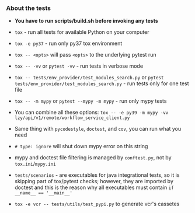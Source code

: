 ### About the tests

* **You have to run scripts/build.sh before invoking any tests**

* `tox` - run all tests for available Python on your computer

* `tox -e py37` - run only py37 tox environment

* `tox -- <opts>` will pass `<opts>` to the underlying pytest run

* `tox -- -vv` or `pytest -vv` - run tests in verbose mode

* `tox -- tests/env_provider/test_modules_search.py` or `pytest tests/env_provider/test_modules_search.py` - run tests only for one test file

* `tox -- -m mypy` or `pytest --mypy -m mypy` - run only mypy tests

* You can combine all these options: `tox -- -e py39 -m mypy -vv lzy/api/v1/remote/workflow_service_client.py`

* Same thing with `pycodestyle`, `doctest`, and `cov`, you can run what you need

* `# type: ignore` will shut down mypy error on this string

* mypy and doctest file filtering is managed by `conftest.py`, not by `tox.ini`/`mypy.ini`

* `tests/scenarios` - are executables for java integrational tests, so it is skipping part of tox/pytest checks; however, they are imported by doctest and this is the reason why all executables must contain `if __name__ == '__main__'`

* `tox -e vcr -- tests/utils/test_pypi.py` to generate vcr's cassetes
